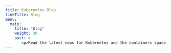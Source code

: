 ```yaml
---
title: Kubernetes Blog
linkTitle: Blog
menu:
  main:
    title: "Blog"
    weight: 30
    post: >
       <p>Read the latest news for Kubernetes and the containers space in general, and get technical how-tos hot off the presses.</p>
---
```

